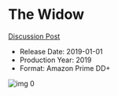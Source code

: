 # The Widow

[Discussion Post](https://www.avsforum.com/threads/bass-eq-for-filtered-movies.2995212/post-58322140)

* Release Date: 2019-01-01
* Production Year: 2019
* Format: Amazon Prime DD+

![img 0](https://i.imgur.com/bTUmK1E.jpg)

